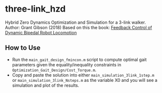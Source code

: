 # three-link_hzd

Hybrid Zero Dynamics Optimization and Simulation for a 3-link walker.
Author: Grant Gibson (2018)
Based on this the book: [Feedback Control of Dynamic Bipedal Robot Locomotion](https://github.com/grantgib/three-link_hzd/tree/master/Reference)

## How to Use
* Run the `main_gait_design_fmincon.m` script to compute optimal gait parameters given the equality/inequality constraints in `Optimization_Gait_Design/Cost_Torque.m`.
* Copy and paste the solution into either `main_simulation_3link_1step.m` or `main_simulation_3link_Nsteps.m` as the variable X0 and you will see a simulation and plot of the results.

